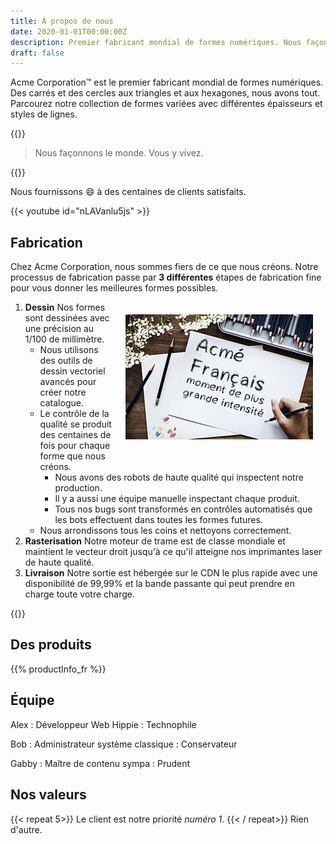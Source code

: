 ```yaml
---
title: À propos de nous
date: 2020-01-01T00:00:00Z
description: Premier fabricant mondial de formes numériques. Nous façonnons le monde. Vous y vivez.
draft: false
---
```


Acme Corporation&trade; est le premier fabricant mondial de formes numériques. Des carrés et des cercles aux triangles et aux hexagones, nous avons tout. Parcourez notre collection de formes variées avec différentes épaisseurs et styles de lignes.

{{<divider>}}

> Nous façonnons le monde. Vous y vivez.

{{<divider>}}

Nous fournissons :smile: à des centaines de clients satisfaits.

{{< youtube id="nLAVanlu5js" >}}

Fabrication
--------------

Chez Acme Corporation, nous sommes fiers de ce que nous créons. Notre processus de fabrication passe par **3 différentes** étapes de fabrication fine pour vous donner les meilleures formes possibles.

<img style="float:right; margin: 20px;" src="draw.fr.jpg">

1. **Dessin** Nos formes sont dessinées avec une précision au 1/100 de millimètre.
   * Nous utilisons des outils de dessin vectoriel avancés pour créer notre catalogue.
   * Le contrôle de la qualité se produit des centaines de fois pour chaque forme que nous créons.
     * Nous avons des robots de haute qualité qui inspectent notre production.
     * Il y a aussi une équipe manuelle inspectant chaque produit.
     * Tous nos bugs sont transformés en contrôles automatisés que les bots effectuent dans toutes les formes futures.
   * Nous arrondissons tous les coins et nettoyons correctement.
2. **Rasterisation** Notre moteur de trame est de classe mondiale et maintient le vecteur droit jusqu'à ce qu'il atteigne nos imprimantes laser de haute qualité.
3. **Livraison** Notre sortie est hébergée sur le CDN le plus rapide avec une disponibilité de 99,99% et la bande passante qui peut prendre en charge toute votre charge.

{{<divider>}}

Des produits
---------

{{% productInfo_fr %}}

Équipe
-----

Alex
: Développeur Web Hippie
: Technophile

Bob
: Administrateur système classique
: Conservateur

Gabby
: Maître de contenu sympa
: Prudent

Nos valeurs
-----------
{{< repeat 5>}}
Le client est notre priorité *numéro 1*.
{{< / repeat>}}
Rien d'autre.
